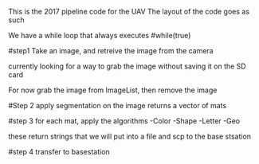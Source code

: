 This is the 2017 pipeline code for the UAV 
The layout of the code goes as such

We have a while loop that always executes 
#while(true)

#step1
Take an image, and retreive the image from the camera 

currently looking for a way to grab the image without saving it on the SD card 

For now 
grab the image from ImageList, then remove the image

#Step 2
apply segmentation on the image 
returns a vector of mats 

#step 3 
for each mat, apply the algorithms
-Color
-Shape
-Letter 
-Geo

these return strings that we will put into a file and scp to the base stsation 

#step 4 
transfer to basestation
